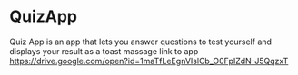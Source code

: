# QuizApp
Quiz App is an app that lets you answer questions to test yourself and displays your result as a toast massage
link to app 
https://drive.google.com/open?id=1maTfLeEgnVIslCb_O0FpIZdN-J5QqzxT

